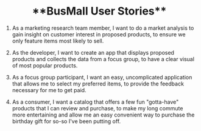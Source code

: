 <center> <h1>**BusMall User Stories**</h1></center>

1) As a marketing research team member, I want to do a market analysis to gain insight on customer interest in proposed products, to ensure we only feature items most likely to sell.

2) As the developer, I want to create an app that displays proposed products and collects the data from a focus group, to have a clear visual of most popular products.

3) As a focus group participant, I want an easy, uncomplicated application that allows me to select my preferred items, to provide the feedback necessary for me to get paid.

4) As a consumer, I want a catalog that offers a few fun "gotta-have" products that I can review and purchase, to make my long commute more entertaining and allow me an easy convenient way to purchase the birthday gift for so-so I've been putting off. 
